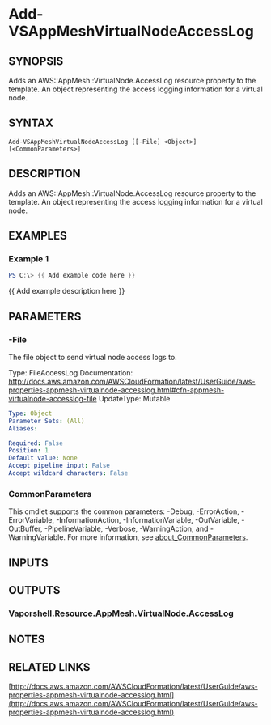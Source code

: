 # Add-VSAppMeshVirtualNodeAccessLog

## SYNOPSIS
Adds an AWS::AppMesh::VirtualNode.AccessLog resource property to the template.
An object representing the access logging information for a virtual node.

## SYNTAX

```
Add-VSAppMeshVirtualNodeAccessLog [[-File] <Object>] [<CommonParameters>]
```

## DESCRIPTION
Adds an AWS::AppMesh::VirtualNode.AccessLog resource property to the template.
An object representing the access logging information for a virtual node.

## EXAMPLES

### Example 1
```powershell
PS C:\> {{ Add example code here }}
```

{{ Add example description here }}

## PARAMETERS

### -File
The file object to send virtual node access logs to.

Type: FileAccessLog
Documentation: http://docs.aws.amazon.com/AWSCloudFormation/latest/UserGuide/aws-properties-appmesh-virtualnode-accesslog.html#cfn-appmesh-virtualnode-accesslog-file
UpdateType: Mutable

```yaml
Type: Object
Parameter Sets: (All)
Aliases:

Required: False
Position: 1
Default value: None
Accept pipeline input: False
Accept wildcard characters: False
```

### CommonParameters
This cmdlet supports the common parameters: -Debug, -ErrorAction, -ErrorVariable, -InformationAction, -InformationVariable, -OutVariable, -OutBuffer, -PipelineVariable, -Verbose, -WarningAction, and -WarningVariable. For more information, see [about_CommonParameters](http://go.microsoft.com/fwlink/?LinkID=113216).

## INPUTS

## OUTPUTS

### Vaporshell.Resource.AppMesh.VirtualNode.AccessLog
## NOTES

## RELATED LINKS

[http://docs.aws.amazon.com/AWSCloudFormation/latest/UserGuide/aws-properties-appmesh-virtualnode-accesslog.html](http://docs.aws.amazon.com/AWSCloudFormation/latest/UserGuide/aws-properties-appmesh-virtualnode-accesslog.html)

